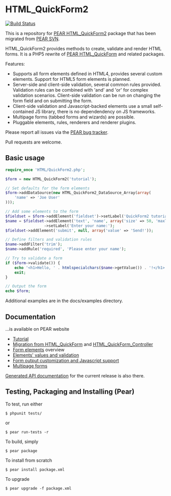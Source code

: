 # HTML_QuickForm2

[![Build Status](https://travis-ci.org/pear/HTML_QuickForm2.svg?branch=trunk)](https://travis-ci.org/pear/HTML_QuickForm2)

This is a repository for [PEAR HTML_QuickForm2] package that has been migrated from [PEAR SVN].

HTML_QuickForm2 provides methods to create, validate and render HTML forms. It is a PHP5 rewrite of [PEAR HTML_QuickForm]
and related packages.

Features:

 * Supports all form elements defined in HTML4, provides several custom elements. Support for HTML5 form elements is
   planned.
 * Server-side and client-side validation, several common rules provided. Validation rules can be combined with
   'and' and 'or' for complex validation scenarios. Client-side validation can be run on changing the form field and
   on submitting the form.
 * Client-side validation and Javascript-backed elements use a small self-contained JS library, there is no
   dependendency on JS frameworks.
 * Multipage forms (tabbed forms and wizards) are possible.
 * Pluggable elements, rules, renderers and renderer plugins.

Please report all issues via the [PEAR bug tracker].

Pull requests are welcome.

[PEAR HTML_QuickForm2]: http://pear.php.net/package/HTML_QuickForm2/
[PEAR SVN]: https://svn.php.net/repository/pear/packages/HTML_QuickForm2
[PEAR HTML_QuickForm]: http://pear.php.net/package/HTML_QuickForm/
[PEAR bug tracker]: http://pear.php.net/bugs/search.php?cmd=display&package_name[]=HTML_QuickForm2

## Basic usage

```PHP
require_once 'HTML/QuickForm2.php';

$form = new HTML_QuickForm2('tutorial');

// Set defaults for the form elements
$form->addDataSource(new HTML_QuickForm2_DataSource_Array(array(
    'name' => 'Joe User'
)));

// Add some elements to the form
$fieldset = $form->addElement('fieldset')->setLabel('QuickForm2 tutorial example');
$name = $fieldset->addElement('text', 'name', array('size' => 50, 'maxlength' => 255))
                 ->setLabel('Enter your name:');
$fieldset->addElement('submit', null, array('value' => 'Send!'));

// Define filters and validation rules
$name->addFilter('trim');
$name->addRule('required', 'Please enter your name');

// Try to validate a form
if ($form->validate()) {
    echo '<h1>Hello, ' . htmlspecialchars($name->getValue()) . '!</h1>';
    exit;
}

// Output the form
echo $form;
```

Additional examples are in the docs/examples directory.

## Documentation

...is available on PEAR website

 * [Tutorial](http://pear.php.net/manual/en/package.html.html-quickform2.tutorial.php)
 * [Migration from HTML_QuickForm](http://pear.php.net/manual/en/package.html.html-quickform2.qf-migration.php) and
   [HTML_QuickForm_Controller](http://pear.php.net/manual/en/package.html.html-quickform2.controller-migration.php)
 * [Form elements](http://pear.php.net/manual/en/package.html.html-quickform2.elements.php) overview
 * [Elements' values and validation](http://pear.php.net/manual/en/package.html.html-quickform2.values.php)
 * [Form output customization and Javascript support](http://pear.php.net/manual/en/package.html.html-quickform2.output.php)
 * [Multipage forms](http://pear.php.net/manual/en/package.html.html-quickform2.multipage.php)

[Generated API documentation](http://pear.php.net/package/HTML_QuickForm2/docs/latest/) for the current release is also there.

## Testing, Packaging and Installing (Pear)

To test, run either

    $ phpunit tests/

or

    $ pear run-tests -r

To build, simply

    $ pear package

To install from scratch

    $ pear install package.xml

To upgrade

    $ pear upgrade -f package.xml
